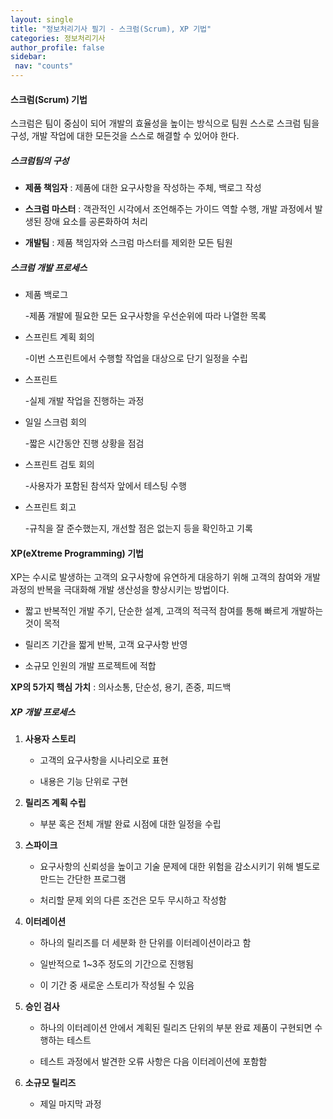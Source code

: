 ```yaml
---
layout: single
title: "정보처리기사 필기 - 스크럼(Scrum), XP 기법"
categories: 정보처리기사
author_profile: false
sidebar:
 nav: "counts"
---
```


#### 스크럼(Scrum) 기법

스크럼은 팀이 중심이 되어 개발의 효율성을 높이는 방식으로 팀원 스스로 스크럼 팀을 구성, 개발 작업에 대한 모든것을 스스로 해결할 수 있어야 한다.

##### 스크럼팀의 구성

- **제품 책임자** : 제품에 대한 요구사항을 작성하는 주체, 백로그 작성

- **스크럼 마스터** : 객관적인 시각에서 조언해주는 가이드 역할 수행, 개발 과정에서 발생된 장애 요소를 공론화하여 처리

- **개발팀** : 제품 책임자와 스크럼 마스터를 제외한 모든 팀원

##### 스크럼 개발 프로세스

- 제품 백로그
  
  -제품 개발에 필요한 모든 요구사항을 우선순위에 따라 나열한 목록

- 스프린트 계획 회의
  
  -이번 스프린트에서 수행할 작업을 대상으로 단기 일정을 수립

- 스프린트
  
  -실제 개발 작업을 진행하는 과정

- 일일 스크럼 회의
  
  -짧은 시간동안 진행 상황을 점검

- 스프린트 검토 회의
  
  -사용자가 포함된 참석자 앞에서 테스팅 수행

- 스프린트 회고
  
  -규칙을 잘 준수했는지, 개선할 점은 없는지 등을 확인하고 기록

#### XP(eXtreme Programming) 기법

XP는 수시로 발생하는 고객의 요구사항에 유연하게 대응하기 위해 고객의 참여와 개발 과정의 반복을 극대화해 개발 생산성을 향상시키는 방법이다.

- 짧고 반복적인 개발 주기, 단순한 설계, 고객의 적극적 참여를 통해 빠르게 개발하는 것이 목적

- 릴리즈 기간을 짧게 반복, 고객 요구사항 반영

- 소규모 인원의 개발 프로젝트에 적합

**XP의 5가지 핵심 가치** : 의사소통, 단순성, 용기, 존중, 피드백

##### XP 개발 프로세스

1) **사용자 스토리**
   
   - 고객의 요구사항을 시나리오로 표현
   
   - 내용은 기능 단위로 구현

2) **릴리즈 계획 수립**
   
   - 부분 혹은 전체 개발 완료 시점에 대한 일정을 수립

3) **스파이크**
   
   - 요구사항의 신뢰성을 높이고 기술 문제에 대한 위험을 감소시키기 위해 별도로 만드는 간단한 프로그램
   
   - 처리할 문제 외의 다른 조건은 모두 무시하고 작성함

4) **이터레이션**
   
   - 하나의 릴리즈를 더 세분화 한 단위를 이터레이션이라고 함
   
   - 일반적으로 1~3주 정도의 기간으로 진행됨
   
   - 이 기간 중 새로운 스토리가 작성될 수 있음

5) **승인 검사**
   
   - 하나의 이터레이션 안에서 계획된 릴리즈 단위의 부분 완료 제품이 구현되면 수행하는 테스트
   
   - 테스트 과정에서 발견한 오류 사항은 다음 이터레이션에 포함함

6) **소규모 릴리즈**
   
   - 제일 마지막 과정
